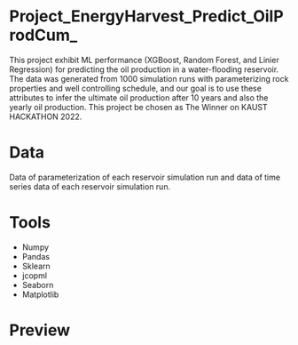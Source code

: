 # Project_EnergyHarvest_Predict_OilProdCum_
This project exhibit ML performance (XGBoost, Random Forest, and Linier Regression) for predicting the oil production in a water-flooding reservoir. The data was generated from 1000 simulation runs with parameterizing rock properties and well controlling schedule, and our goal is to use these attributes to infer the ultimate oil production after 10 years and also the yearly oil production. This project be chosen as The Winner on KAUST HACKATHON 2022.

# Data
Data of parameterization of each reservoir simulation run and data of time series data of each reservoir simulation run.

# Tools
- Numpy
- Pandas
- Sklearn
- jcopml
- Seaborn
- Matplotlib

# Preview
